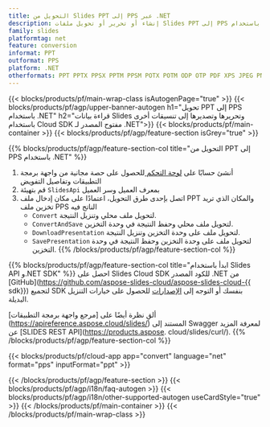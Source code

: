 ```yaml
---
title: التحويل من Slides PPT إلى PPS عبر .NET
description: إنشاء أو تحرير أو تحويل ملفات Slides PPT إلى PPS باستخدام REST API و.NET SDK مفتوح المصدر
family: slides
platformtag: net
feature: conversion
informat: PPT
outformat: PPS
platform: .NET
otherformats: PPT PPTX PPSX PPTM PPSM POTX POTM ODP OTP PDF XPS JPEG PNG BMP TIFF SVG HTML SWF HTML5 GIF XAML MPEG4
---
```


{{< blocks/products/pf/main-wrap-class isAutogenPage="true" >}}
{{< blocks/products/pf/agp/upper-banner-autogen h1="تحويل PPT إلى PPS باستخدام .NET" h2="قراءة بيانات Slides وتحريرها وتصديرها إلى تنسيقات أخرى باستخدام Cloud SDK مفتوح المصدر لـ .NET">}}
{{< blocks/products/pf/main-container >}}
{{< blocks/products/pf/agp/feature-section isGrey="true" >}}

{{% blocks/products/pf/agp/feature-section-col title="التحويل من PPT إلى PPS باستخدام .NET" %}}
1. أنشئ حسابًا على <a href="https://dashboard.aspose.cloud/"> لوحة التحكم </a> للحصول على حصة مجانية من واجهة برمجة التطبيقات وتفاصيل التفويض
1. قم بتهيئة ```SlidesApi``` بمعرف العميل وسر العميل
1. اتصل بإحدى طرق التحويل، اعتمادًا على مكان إدخال ملف PPT والمكان الذي تريد تخزين ملف PPS الناتج فيه
    - ```Convert``` لتحويل ملف محلي وتنزيل النتيجة.
    - ```ConvertAndSave``` لتحويل ملف محلي وحفظ النتيجة في وحدة التخزين.
    - ```DownloadPresentation``` لتحويل ملف على وحدة التخزين وتنزيل النتيجة.
    - ```SavePresentation``` لتحويل ملف على وحدة التخزين وحفظ النتيجة في وحدة التخزين.
{{% /blocks/products/pf/agp/feature-section-col %}}

{{% blocks/products/pf/agp/feature-section-col title="ابدأ باستخدام Slides API و.NET SDK" %}}
احصل على Slides Cloud SDK للكود المصدر .NET من [GitHub](https://github.com/aspose-slides-cloud/aspose-slides-cloud-{{ sdk}}) لتجميع SDK بنفسك أو التوجه إلى [الإصدارات](https://releases.aspose.cloud/) للحصول على خيارات التنزيل البديلة.

ألقِ نظرة أيضًا على [مرجع واجهة برمجة التطبيقات] (https://apireference.aspose.cloud/slides/) المستند إلى Swagger لمعرفة المزيد عن [SLIDES REST API](https://products.aspose. cloud/slides/curl/).
{{% /blocks/products/pf/agp/feature-section-col %}}

{{< blocks/products/pf/cloud-app app="convert" language="net" format="pps" inputFormat="ppt" >}}

{{< /blocks/products/pf/agp/feature-section >}}
{{< blocks/products/pf/agp/i18n/faq-autogen >}}
{{< blocks/products/pf/agp/i18n/other-supported-autogen useCardStyle="true" >}}
{{< /blocks/products/pf/main-container >}}
{{< /blocks/products/pf/main-wrap-class >}}